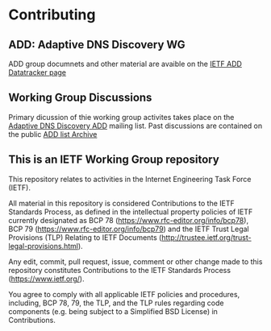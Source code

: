 
# Contributing

## ADD: Adaptive DNS Discovery WG 

ADD group documnets and other material are avaible on the [IETF ADD Datatracker page](https://datatracker.ietf.org/wg/add/about/)

## Working Group Discussions

Primary dicussion of thie working group activites takes place on the [Adaptive DNS Discovery ADD](https://mailman.ietf.org/add)  mailing list. 
Past discussions are contained on the public [ADD list Archive](https://mailarchive.ietf.org/arch/search/?q=ADD)

## This is an IETF Working Group repository

This repository relates to activities in the Internet Engineering Task Force (IETF). 

All material in this repository is considered Contributions to the IETF Standards Process, as defined in the intellectual property policies of IETF currently designated as BCP 78 (https://www.rfc-editor.org/info/bcp78), 
BCP 79 (https://www.rfc-editor.org/info/bcp79) and the IETF Trust Legal Provisions (TLP) Relating to IETF Documents 
(http://trustee.ietf.org/trust-legal-provisions.html).

Any edit, commit, pull request, issue, comment or other change made to this repository constitutes Contributions to the IETF Standards Process 
(https://www.ietf.org/).

You agree to comply with all applicable IETF policies and procedures, including, BCP 78, 79, the TLP, and the TLP rules regarding code components 
(e.g. being subject to a Simplified BSD License) in Contributions.
